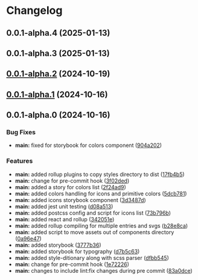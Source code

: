 # Changelog

## 0.0.1-alpha.4 (2025-01-13)

## 0.0.1-alpha.3 (2025-01-13)

## [0.0.1-alpha.2](https://github.com/arpitmalik832/react-js-rollup-library/compare/v0.0.1-alpha.1...v0.0.1-alpha.2) (2024-10-19)

## [0.0.1-alpha.1](https://github.com/arpitmalik832/react-js-rollup-library/compare/v0.0.1-alpha.0...v0.0.1-alpha.1) (2024-10-16)

## 0.0.1-alpha.0 (2024-10-16)

### Bug Fixes

- **main:** fixed for storybook for colors component ([904a202](https://github.com/arpitmalik832/react-js-rollup-library/commit/904a202ef42c67d6b0228d0724c8c640fd399ee9))

### Features

- **main:** added rollup plugins to copy styles directory to dist ([17fb4b5](https://github.com/arpitmalik832/react-js-rollup-library/commit/17fb4b5efa01d73644b1d18aa6e84252ee2bd3ad))
- **main:** change for pre-commit hook ([3f02ded](https://github.com/arpitmalik832/react-js-rollup-library/commit/3f02dedbfb30cdf63aac4dc03c7baf59163945b8))
- **main:** added a story for colors list ([2f24ad9](https://github.com/arpitmalik832/react-js-rollup-library/commit/2f24ad9e8919d1d8bbffc93b1c7db400d5b06d68))
- **main:** added colors handling for icons and primitive colors ([5dcb781](https://github.com/arpitmalik832/react-js-rollup-library/commit/5dcb781adefe7d990e7ae7b318e4d1d4ead172f8))
- **main:** added icons storybook component ([3d3487d](https://github.com/arpitmalik832/react-js-rollup-library/commit/3d3487da80193623d2b8d747b29bfa49394f14a6))
- **main:** added jest unit testing ([d08a513](https://github.com/arpitmalik832/react-js-rollup-library/commit/d08a513b76431fe8fa1212d0f28986e2addd3513))
- **main:** added postcss config and script for icons list ([73b796b](https://github.com/arpitmalik832/react-js-rollup-library/commit/73b796b76d74a909d4286a280df09172dffabf3b))
- **main:** added react and rollup ([342051e](https://github.com/arpitmalik832/react-js-rollup-library/commit/342051e89ef1145d89cfd25891d87249eb66a6a0))
- **main:** added rollup compiling for multiple entries and svgs ([b28e8ca](https://github.com/arpitmalik832/react-js-rollup-library/commit/b28e8ca50e881315e22f0aa98cd889e561fd8d53))
- **main:** added script to move assets out of components directory ([0a96e47](https://github.com/arpitmalik832/react-js-rollup-library/commit/0a96e475c4e8427adf3c600b707be8e05f943a23))
- **main:** added storybook ([3777b36](https://github.com/arpitmalik832/react-js-rollup-library/commit/3777b3682a11192b6324b614fe8936049316c99e))
- **main:** added storybook for typography ([d7b5c63](https://github.com/arpitmalik832/react-js-rollup-library/commit/d7b5c632e9c507ff423092af6da4de54daccd264))
- **main:** added style-ditionary along with scss parser ([dfbb545](https://github.com/arpitmalik832/react-js-rollup-library/commit/dfbb54542425e0bb48b25848af18973e258f396a))
- **main:** change for pre-commit hook ([1e72226](https://github.com/arpitmalik832/react-js-rollup-library/commit/1e72226187aea86b7662b9252301c1c3d1ca8313))
- **main:** changes to include lint:fix changes during pre commit ([83a0dce](https://github.com/arpitmalik832/react-js-rollup-library/commit/83a0dceee141ad0067d73d8b48985b536f410bc4))
